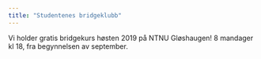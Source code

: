 ```yaml
---
title: "Studentenes bridgeklubb"
---
```

Vi holder gratis bridgekurs høsten 2019 på NTNU Gløshaugen! 8 mandager kl 18, fra begynnelsen av september.
